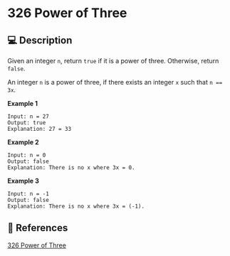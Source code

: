 # 326 Power of Three

## 💻 Description

Given an integer `n`, return `true` if it is a power of three. Otherwise, return `false`.

An integer `n` is a power of three, if there exists an integer `x` such that `n == 3x`.

**Example 1**

```
Input: n = 27
Output: true
Explanation: 27 = 33
```

**Example 2**

```
Input: n = 0
Output: false
Explanation: There is no x where 3x = 0.
```

**Example 3**

```
Input: n = -1
Output: false
Explanation: There is no x where 3x = (-1).
```

## 🔗 References

[326 Power of Three](https://leetcode.com/problems/power-of-three/)
